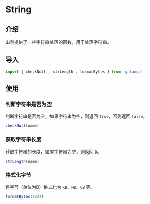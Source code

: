 # String

## 介绍

山奈提供了一些字符串处理的函数，用于处理字符串。

## 导入

```js
import { checkNull , strLength , formatBytes } from 'galanga'
```

## 使用

### 判断字符串是否为空

判断字符串是否为空，如果字符串为空，则返回 `true`，否则返回 `false`。

```js
checkNull(name)
```

### 获取字符串长度

获取字符串的长度，如果字符串为空，则返回 `0`。

```js
strLength(name)
```

### 格式化字节

将字节（单位为B）格式化为 `KB`、`MB`、`GB` 等。

```js
formatBytes(1024)
```
